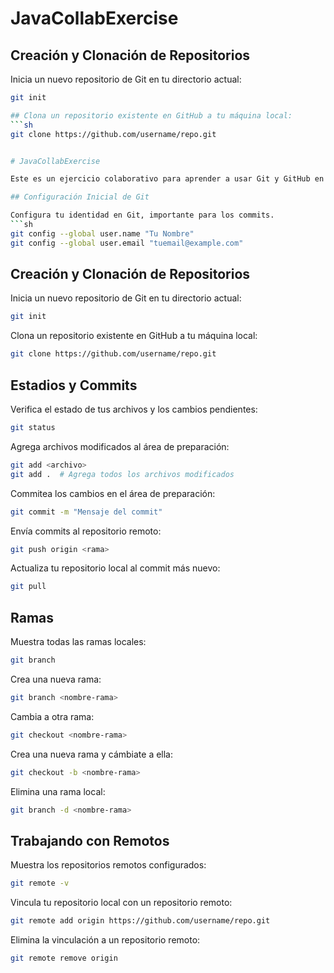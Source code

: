# JavaCollabExercise

## Creación y Clonación de Repositorios

Inicia un nuevo repositorio de Git en tu directorio actual:

```sh
git init

## Clona un repositorio existente en GitHub a tu máquina local:
```sh
git clone https://github.com/username/repo.git


# JavaCollabExercise

Este es un ejercicio colaborativo para aprender a usar Git y GitHub en el contexto de un proyecto de Java.

## Configuración Inicial de Git

Configura tu identidad en Git, importante para los commits.
```sh
git config --global user.name "Tu Nombre"
git config --global user.email "tuemail@example.com"
```

## Creación y Clonación de Repositorios

Inicia un nuevo repositorio de Git en tu directorio actual:
```sh
git init
```
Clona un repositorio existente en GitHub a tu máquina local:
```sh
git clone https://github.com/username/repo.git
```
## Estadios y Commits

Verifica el estado de tus archivos y los cambios pendientes:
```sh
git status
```
Agrega archivos modificados al área de preparación:
```sh
git add <archivo>
git add .  # Agrega todos los archivos modificados
```
Commitea los cambios en el área de preparación:
```sh
git commit -m "Mensaje del commit"
```
Envía commits al repositorio remoto:
```sh
git push origin <rama>
```
Actualiza tu repositorio local al commit más nuevo:
```sh
git pull
```
## Ramas

Muestra todas las ramas locales:
```sh
git branch
```
Crea una nueva rama:
```sh
git branch <nombre-rama>
```
Cambia a otra rama:
```sh
git checkout <nombre-rama>
```
Crea una nueva rama y cámbiate a ella:
```sh
git checkout -b <nombre-rama>
```
Elimina una rama local:
```sh
git branch -d <nombre-rama>
```
## Trabajando con Remotos

Muestra los repositorios remotos configurados:
```sh
git remote -v
```
Vincula tu repositorio local con un repositorio remoto:
```sh
git remote add origin https://github.com/username/repo.git
```
Elimina la vinculación a un repositorio remoto:
```sh
git remote remove origin
```
